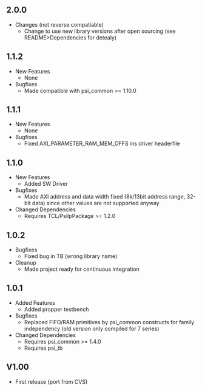 ## 2.0.0

* Changes (not reverse compatiable)
  * Change to use new library versions after open sourcing (see README>Dependencies for detealy)

## 1.1.2

* New Features
  * None
* Bugfixes
  * Made compatible with psi\_common >= 1.10.0

## 1.1.1

* New Features
  * None
* Bugfixes
  * Fixed AXI\_PARAMETER\_RAM\_MEM\_OFFS ins driver headerfile

## 1.1.0

* New Features
  * Added SW Driver
* Bugfixes
  * Made AXI address and data width fixed (8k/13bit address range, 32-bit data) since other values are not supported anyway
* Changed Dependencies
  * Requires TCL/PsiIpPackage >= 1.2.0

## 1.0.2

* Bugfixes
  * Fixed bug in TB (wrong library name)
* Cleanup
  * Made project ready for continuous integration

## 1.0.1

* Added Features
  * Added propper testbench
* Bugfixes
  * Replaced FIFO/RAM primitives by psi_common constructs for family independency (old version only compiled for 7 series)
* Changed Dependencies
  * Requires psi_common >= 1.4.0
  * Requires psi_tb

## V1.00

* First release (port from CVS)